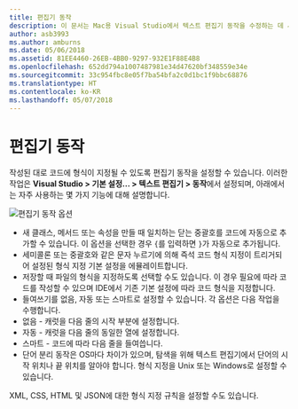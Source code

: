 ```yaml
---
title: 편집기 동작
description: 이 문서는 Mac용 Visual Studio에서 텍스트 편집기 동작을 수정하는 데 사용할 수 있는 여러 옵션을 설명합니다.
author: asb3993
ms.author: amburns
ms.date: 05/06/2018
ms.assetid: 81EE4460-26EB-4BB0-9297-932E1F88E4B8
ms.openlocfilehash: 652dd794a1007487981e34d47620bf348559e34e
ms.sourcegitcommit: 33c954fbc8e05f7ba54bfa2c0d1bc1f9bbc68876
ms.translationtype: HT
ms.contentlocale: ko-KR
ms.lasthandoff: 05/07/2018
---
```

# <a name="editor-behavior"></a>편집기 동작

작성된 대로 코드에 형식이 지정될 수 있도록 편집기 동작을 설정할 수 있습니다. 이러한 작업은 **Visual Studio > 기본 설정... > 텍스트 편집기 > 동작**에서 설정되며, 아래에서는 자주 사용하는 몇 가지 기능에 대해 설명합니다.

![편집기 동작 옵션](media/source-editor-image9.png)

*  새 클래스, 메서드 또는 속성을 만들 때 일치하는 닫는 중괄호를 코드에 자동으로 추가할 수 있습니다. 이 옵션을 선택한 경우 `{`를 입력하면 `}`가 자동으로 추가됩니다.
* 세미콜론 또는 중괄호와 같은 문자 누르기에 의해 즉석 코드 형식 지정이 트리거되어 설정된 형식 지정 기본 설정을 에뮬레이트합니다.
* 저장할 때 파일의 형식을 지정하도록 선택할 수도 있습니다. 이 경우 필요에 따라 코드를 작성할 수 있으며 IDE에서 기존 기본 설정에 따라 코드 형식을 지정합니다.
* 들여쓰기를 없음, 자동 또는 스마트로 설정할 수 있습니다. 각 옵션은 다음 작업을 수행합니다.
 * 없음 - 캐럿을 다음 줄의 시작 부분에 설정합니다.
 * 자동 - 캐럿을 다음 줄의 동일한 열에 설정합니다.
 * 스마트 - 코드에 따라 다음 줄을 들여씁니다.
* 단어 분리 동작은 OS마다 차이가 있으며, 탐색을 위해 텍스트 편집기에서 단어의 시작 위치나 끝 위치를 알아야 합니다. 형식 지정을 Unix 또는 Windows로 설정할 수 있습니다.

XML, CSS, HTML 및 JSON에 대한 형식 지정 규칙을 설정할 수도 있습니다.